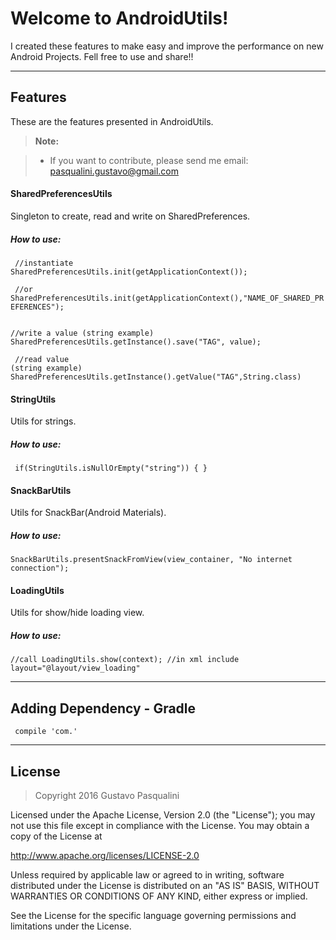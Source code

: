 Welcome to AndroidUtils!
===================


I created these features to make easy and improve the performance on new Android Projects.
Fell free to use and share!!

----------


Features
-------------

These are the features presented in AndroidUtils.

> **Note:**

> - If you want to contribute, please send me email: pasqualini.gustavo@gmail.com

#### SharedPreferencesUtils

Singleton to create, read and write on SharedPreferences.
##### How to use:

<code> //instantiate
SharedPreferencesUtils.init(getApplicationContext());<p>
//or
SharedPreferencesUtils.init(getApplicationContext(),"NAME_OF_SHARED_PREFERENCES");<p>
//write a value (string example)
SharedPreferencesUtils.getInstance().save("TAG", value);<p>
//read value (string example)
SharedPreferencesUtils.getInstance().getValue("TAG",String.class)</code>

#### StringUtils

Utils for strings.
##### How to use:
<code> if(StringUtils.isNullOrEmpty("string")) { }</code>

#### SnackBarUtils

Utils for SnackBar(Android Materials).
##### How to use:
<code>SnackBarUtils.presentSnackFromView(view_container, "No internet connection");</code>

#### LoadingUtils

Utils for show/hide loading view.
##### How to use:
<code>//call
LoadingUtils.show(context);
//in xml 
include layout="@layout/view_loading"</code>

----------

Adding Dependency - Gradle
-------------------

<code> compile 'com.'</code>

----------

License
--------------------

> Copyright 2016 Gustavo Pasqualini
> 
Licensed under the Apache License, Version 2.0 (the "License");
you may not use this file except in compliance with the License.
You may obtain a copy of the License at <p>
http://www.apache.org/licenses/LICENSE-2.0 <p>
Unless required by applicable law or agreed to in writing, software
distributed under the License is distributed on an "AS IS" BASIS,
WITHOUT WARRANTIES OR CONDITIONS OF ANY KIND, either express or implied.
<p>
See the License for the specific language governing permissions and
limitations under the License.
